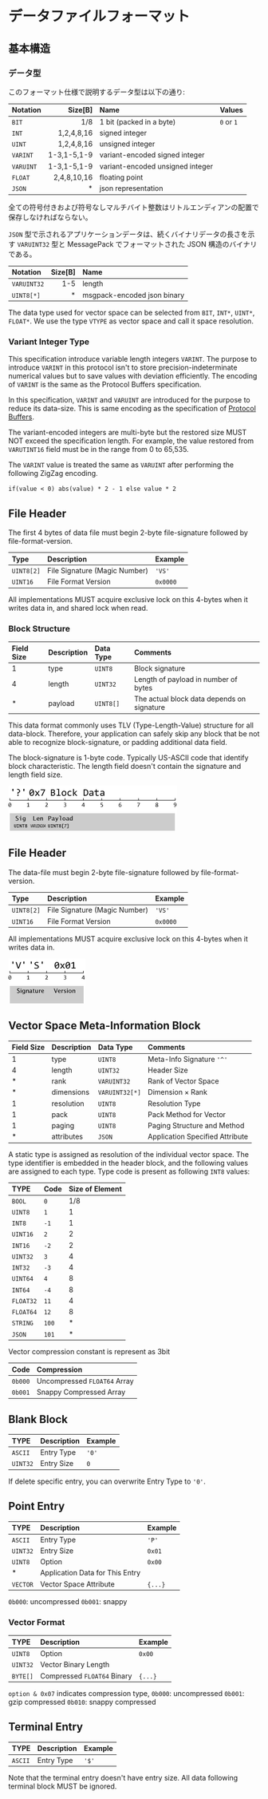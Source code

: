# データファイルフォーマット

## 基本構造

### データ型

このフォーマット仕様で説明するデータ型は以下の通り:

| Notation  |     Size[B] | Name                     | Values |
|:----------|------------:|:-------------------------|:-------|
| `BIT`     |         1/8 | 1 bit (packed in a byte) | `0` or `1` |
| `INT`     |  1,2,4,8,16 | signed integer           | 
| `UINT`    |  1,2,4,8,16 | unsigned integer         |
| `VARINT`  | 1-3,1-5,1-9 | variant-encoded signed integer |
| `VARUINT` | 1-3,1-5,1-9 | variant-encoded unsigned integer |
| `FLOAT`   | 2,4,8,10,16 | floating point           |
| `JSON`    |           * | json representation      |

全ての符号付きおよび符号なしマルチバイト整数はリトルエンディアンの配置で保存しなければならない。

`JSON` 型で示されるアプリケーションデータは、続くバイナリデータの長さを示す `VARUINT32` 型と MessagePack でフォーマットされた JSON 構造のバイナリである。

| Notation    | Size[B] | Name                        |
|:------------|--------:|:----------------------------|
| `VARUINT32` |     1-5 | length                      |
| `UINT8[*]`  |       * | msgpack-encoded json binary |

The data type used for vector space can be selected from `BIT`, `INT*`, `UINT*`, `FLOAT*`.
We use the type `VTYPE` as vector space and call it space resolution.

### Variant Integer Type

This specification introduce variable length integers `VARINT`. The purpose to introduce `VARINT` in this protocol isn't to store precision-indeterminate numerical values but to save values with deviation efficiently. The encoding of `VARINT` is the same as the Protocol Buffers specification.

In this specification, `VARINT` and `VARUINT` are introduced for the purpose to reduce its data-size. This is same encoding as the specification of [Protocol Buffers](https://developers.google.com/protocol-buffers/docs/encoding#varints).

The variant-encoded integers are multi-byte but the restored size MUST NOT exceed the specification length. For example, the value restored from `VARUTINT16` field must be in the range from 0 to 65,535.

The `VARINT` value is treated the same as `VARUINT` after performing the following ZigZag encoding.

```
if(value < 0) abs(value) * 2 - 1 else value * 2
```

## File Header

The first 4 bytes of data file must begin 2-byte file-signature followed by file-format-version.

| Type       | Description                   | Example  |
|:-----------|:------------------------------|:---------|
| `UINT8[2]` | File Signature (Magic Number) | `'VS'`   |
| `UINT16`   | File Format Version           | `0x0000` |

All implementations MUST acquire exclusive lock on this 4-bytes when it writes data in, and shared lock when read.

### Block Structure

| Field Size | Description | Data Type | Comments |
|:-----------|:------------|:----------|:---------|
| 1          | type        | `UINT8`   | Block signature |
| 4          | length      | `UINT32`  | Length of payload in number of bytes |
| *          | payload     | `UINT8[]` | The actual block data depends on signature |

This data format commonly uses TLV (Type-Length-Value) structure for all data-block. Therefore, your application can safely skip any block that be not able to recognize block-signature, or padding additional data field.

The block-signature is 1-byte code. Typically US-ASCII code that identify block characteristic. The length field doesn't contain the signature and length field size.


![Block](img/block.png)

## File Header

The data-file must begin 2-byte file-signature followed by file-format-version.

| Type       | Description                   | Example  |
|:-----------|:------------------------------|:---------|
| `UINT8[2]` | File Signature (Magic Number) | `'VS'`   |
| `UINT16`   | File Format Version           | `0x0000` |

All implementations MUST acquire exclusive lock on this 4-bytes when it writes data in.

![File Header](img/file-header.png)

## Vector Space Meta-Information Block

| Field Size | Description | Data Type      | Comments                        |
|:-----------|:------------|:---------------|:--------------------------------|
| 1          | type        | `UINT8`        | Meta-Info Signature `'^'`       |
| 4          | length      | `UINT32`       | Header Size                     |
| *          | rank        | `VARUINT32`    | Rank of Vector Space            |
| *          | dimensions  | `VARUINT32[*]` | Dimension × Rank                |
| 1          | resolution  | `UINT8`        | Resolution Type                 |
| 1          | pack        | `UINT8`        | Pack Method for Vector          |
| 1          | paging      | `UINT8`        | Paging Structure and Method     |
| *          | attributes  | `JSON`         | Application Specified Attribute |

A static type is assigned as resolution of the individual vector space. The type identifier is embedded in the header block, and the following values are assigned to each type.
Type code is present as following `INT8` values:

| TYPE       | Code | Size of Element |
|:-----------|:-----|:-----|
| `BOOL`     | `0`  | 1/8  |
| `UINT8`    | `1`  | 1    |
| `INT8`     | `-1` | 1    |
| `UINT16`   | `2`  | 2    |
| `INT16`    | `-2` | 2    |
| `UINT32`   | `3`  | 4    |
| `INT32`    | `-3` | 4    |
| `UINT64`   | `4`  | 8    |
| `INT64`    | `-4` | 8    |
| `FLOAT32`  | `11` | 4    |
| `FLOAT64`  | `12` | 8    |
| `STRING`   | `100` | *   |
| `JSON`     | `101` | *   |

Vector compression constant is represent as 3bit

| Code | Compression |
|:---|:----|
| `0b000` | Uncompressed `FLOAT64` Array |
| `0b001` | Snappy Compressed Array |

## Blank Block

| TYPE     | Description | Example |
|:---------|:------------|:--------|
| `ASCII`  | Entry Type  | `'0'`   |
| `UINT32` | Entry Size  | `0`     |

If delete specific entry, you can overwrite Entry Type to `'0'`.

## Point Entry

| TYPE        | Description                   | Example |
|:------------|:------------------------------|:--------|
| `ASCII`     | Entry Type | `'P'`  |
| `UINT32`    | Entry Size           | `0x01`  |
| `UINT8`     | Option | `0x00` |
| *           | Application Data for This Entry |         |
| `VECTOR` | Vector Space Attribute        | `{...}` |

`0b000`: uncompressed
`0b001`: snappy

### Vector Format

| TYPE        | Description                   | Example |
|:------------|:------------------------------|:--------|
| `UINT8`     | Option | `0x00` |
| `UINT32` | Vector Binary Length | |
| `BYTE[]` | Compressed `FLOAT64` Binary | `{...}` |

`option & 0x07` indicates compression type,
`0b000`: uncompressed
`0b001`: gzip compressed
`0b010`: snappy compressed

## Terminal Entry

| TYPE     | Description | Example |
|:---------|:------------|:--------|
| `ASCII`  | Entry Type  | `'$'`   |

Note that the terminal entry doesn't have entry size. All data following terminal block MUST be ignored.